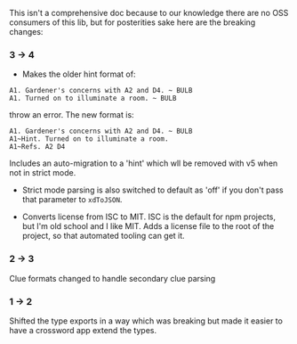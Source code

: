 This isn't a comprehensive doc because to our knowledge there are no OSS consumers of this lib, but for posterities sake here are the breaking changes:


### 3 -> 4

- Makes the older hint format of:

```
A1. Gardener's concerns with A2 and D4. ~ BULB
A1. Turned on to illuminate a room. ~ BULB
```

throw an error. The new format is:

```
A1. Gardener's concerns with A2 and D4. ~ BULB
A1~Hint. Turned on to illuminate a room.
A1~Refs. A2 D4
```

Includes an auto-migration to a 'hint' which wll be removed with v5 when not in strict mode.

- Strict mode parsing is also switched to default as 'off' if you don't pass that parameter to `xdToJSON`.

- Converts license from ISC to MIT. ISC is the default for npm projects, but I'm old school and I like MIT.
  Adds a license file to the root of the project, so that automated tooling can get it. 

### 2 -> 3

Clue formats changed to handle secondary clue parsing

### 1 -> 2

Shifted the type exports in a way which was breaking but made it easier to have a crossword app extend the types.